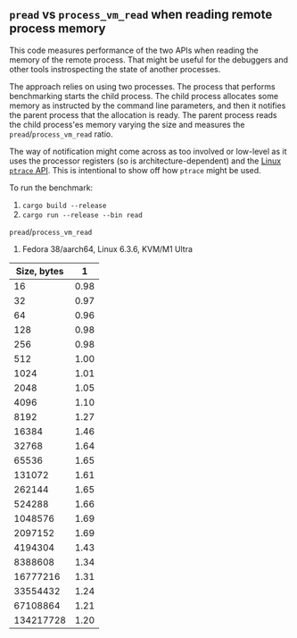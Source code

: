 ## `pread` vs `process_vm_read` when reading remote process memory

This code measures performance of the two APIs when reading the memory of the remote
process. That might be useful for the debuggers and other tools instrospecting the
state of another processes.

The approach relies on using two processes. The process that performs benchmarking
starts the child process. The child process allocates some memory as instructed by
the command line parameters, and then it notifies the parent process that the allocation
is ready. The parent process reads the child process'es memory varying the size and
measures the `pread`/`process_vm_read` ratio.

The way of notification might come across as too involved or low-level as it uses
the processor registers (so is architecture-dependent) and the
[Linux `ptrace` API](https://man7.org/linux/man-pages/man2/ptrace.2.html). This is
intentional to show off how `ptrace` might be used.

To run the benchmark:

1. `cargo build --release`
2. `cargo run --release --bin read`

`pread`/`process_vm_read`

1. Fedora 38/aarch64, Linux 6.3.6, KVM/M1 Ultra

| Size, bytes | 1    |
|-------------|------|
| 16          | 0.98 |
| 32          | 0.97 |
| 64          | 0.96 |
| 128         | 0.98 |
| 256         | 0.98 |
| 512         | 1.00 |
| 1024        | 1.01 |
| 2048        | 1.05 |
| 4096        | 1.10 |
| 8192        | 1.27 |
| 16384       | 1.46 |
| 32768       | 1.64 |
| 65536       | 1.65 |
| 131072      | 1.61 |
| 262144      | 1.65 |
| 524288      | 1.66 |
| 1048576     | 1.69 |
| 2097152     | 1.69 |
| 4194304     | 1.43 |
| 8388608     | 1.34 |
| 16777216    | 1.31 |
| 33554432    | 1.24 |
| 67108864    | 1.21 |
| 134217728   | 1.20 |
